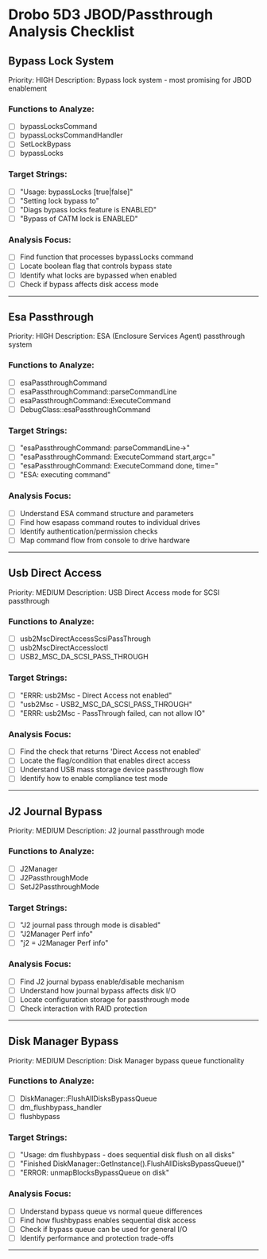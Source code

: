 # Drobo 5D3 JBOD/Passthrough Analysis Checklist

## Bypass Lock System
Priority: HIGH
Description: Bypass lock system - most promising for JBOD enablement

### Functions to Analyze:
- [ ] bypassLocksCommand
- [ ] bypassLocksCommandHandler
- [ ] SetLockBypass
- [ ] bypassLocks

### Target Strings:
- [ ] "Usage: bypassLocks [true|false]"
- [ ] "Setting lock bypass to"
- [ ] "Diags bypass locks feature is ENABLED"
- [ ] "Bypass of CATM lock is ENABLED"

### Analysis Focus:
- [ ] Find function that processes bypassLocks command
- [ ] Locate boolean flag that controls bypass state
- [ ] Identify what locks are bypassed when enabled
- [ ] Check if bypass affects disk access mode

---

## Esa Passthrough
Priority: HIGH
Description: ESA (Enclosure Services Agent) passthrough system

### Functions to Analyze:
- [ ] esaPassthroughCommand
- [ ] esaPassthroughCommand::parseCommandLine
- [ ] esaPassthroughCommand::ExecuteCommand
- [ ] DebugClass::esaPassthroughCommand

### Target Strings:
- [ ] "esaPassthroughCommand: parseCommandLine->"
- [ ] "esaPassthroughCommand: ExecuteCommand start,argc="
- [ ] "esaPassthroughCommand: ExecuteCommand done, time="
- [ ] "ESA: executing command"

### Analysis Focus:
- [ ] Understand ESA command structure and parameters
- [ ] Find how esapass command routes to individual drives
- [ ] Identify authentication/permission checks
- [ ] Map command flow from console to drive hardware

---

## Usb Direct Access
Priority: MEDIUM
Description: USB Direct Access mode for SCSI passthrough

### Functions to Analyze:
- [ ] usb2MscDirectAccessScsiPassThrough
- [ ] usb2MscDirectAccessIoctl
- [ ] USB2_MSC_DA_SCSI_PASS_THROUGH

### Target Strings:
- [ ] "ERRR: usb2Msc - Direct Access not enabled"
- [ ] "usb2Msc - USB2_MSC_DA_SCSI_PASS_THROUGH"
- [ ] "ERRR: usb2Msc - PassThrough failed, can not allow IO"

### Analysis Focus:
- [ ] Find the check that returns 'Direct Access not enabled'
- [ ] Locate the flag/condition that enables direct access
- [ ] Understand USB mass storage device passthrough flow
- [ ] Identify how to enable compliance test mode

---

## J2 Journal Bypass
Priority: MEDIUM
Description: J2 journal passthrough mode

### Functions to Analyze:
- [ ] J2Manager
- [ ] J2PassthroughMode
- [ ] SetJ2PassthroughMode

### Target Strings:
- [ ] "J2 journal pass through mode is disabled"
- [ ] "J2Manager Perf info"
- [ ] "j2 = J2Manager Perf info"

### Analysis Focus:
- [ ] Find J2 journal bypass enable/disable mechanism
- [ ] Understand how journal bypass affects disk I/O
- [ ] Locate configuration storage for passthrough mode
- [ ] Check interaction with RAID protection

---

## Disk Manager Bypass
Priority: MEDIUM
Description: Disk Manager bypass queue functionality

### Functions to Analyze:
- [ ] DiskManager::FlushAllDisksBypassQueue
- [ ] dm_flushbypass_handler
- [ ] flushbypass

### Target Strings:
- [ ] "Usage:  dm  flushbypass  - does sequential disk flush on all disks"
- [ ] "Finished DiskManager::GetInstance().FlushAllDisksBypassQueue()"
- [ ] "ERROR: unmapBlocksBypassQueue on disk"

### Analysis Focus:
- [ ] Understand bypass queue vs normal queue differences
- [ ] Find how flushbypass enables sequential disk access
- [ ] Check if bypass queue can be used for general I/O
- [ ] Identify performance and protection trade-offs

---